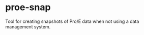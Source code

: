 proe-snap
=========

Tool for creating snapshots of Pro/E data when not using a data management system.
